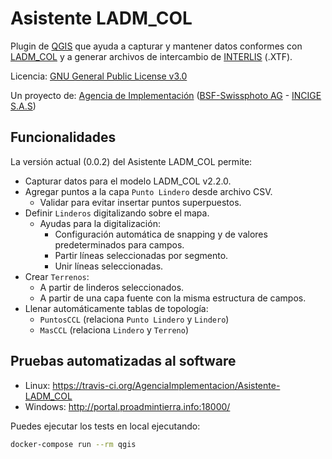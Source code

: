 # Asistente LADM_COL
Plugin de [QGIS](http://qgis.org) que ayuda a capturar y mantener datos conformes con [LADM_COL](https://github.com/AgenciaImplementacion/LADM_COL) y a generar archivos de intercambio de [INTERLIS](http://www.interlis.ch/index_e.htm) (.XTF).

Licencia: [GNU General Public License v3.0](https://github.com/AgenciaImplementacion/Asistente-LADM_COL/blob/master/LICENSE)


Un proyecto de: [Agencia de Implementación](https://www.proadmintierra.info/) ([BSF-Swissphoto AG](http://bsf-swissphoto.com/) - [INCIGE S.A.S](http://www.incige.com/))



## Funcionalidades

La versión actual (0.0.2) del Asistente LADM_COL permite:

 - Capturar datos para el modelo LADM_COL v2.2.0.
 - Agregar puntos a la capa `Punto Lindero` desde archivo CSV.
   - Validar para evitar insertar puntos superpuestos.
 - Definir `Linderos` digitalizando sobre el mapa.
   - Ayudas para la digitalización:
     - Configuración automática de snapping y de valores predeterminados para campos.
     - Partir líneas seleccionadas por segmento.
     - Unir líneas seleccionadas.
 - Crear `Terrenos`:
   - A partir de linderos seleccionados.
   - A partir de una capa fuente con la misma estructura de campos.
 - Llenar automáticamente tablas de topología:
   - `PuntosCCL` (relaciona `Punto Lindero` y `Lindero`)
   - `MasCCL`    (relaciona `Lindero` y `Terreno`)

## Pruebas automatizadas al software

- Linux: https://travis-ci.org/AgenciaImplementacion/Asistente-LADM_COL
- Windows: http://portal.proadmintierra.info:18000/

Puedes ejecutar los tests en local ejecutando:
```sh
docker-compose run --rm qgis
```
